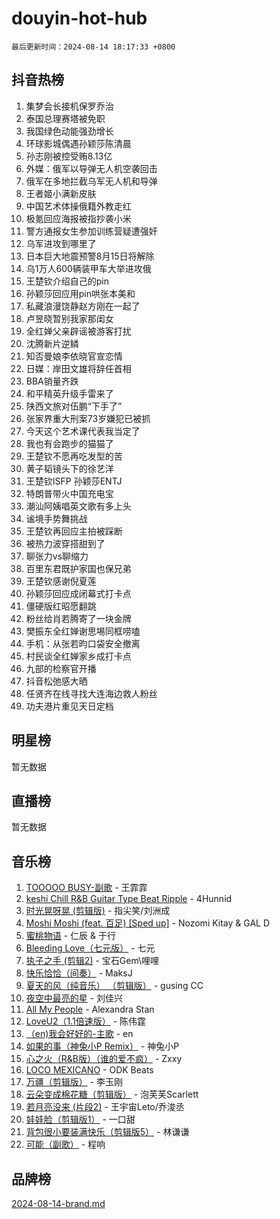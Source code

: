 # douyin-hot-hub

`最后更新时间：2024-08-14 18:17:33 +0800`

## 抖音热榜

1. 集梦会长接机保罗乔治
1. 泰国总理赛塔被免职
1. 我国绿色动能强劲增长
1. 环球影城偶遇孙颖莎陈清晨
1. 孙志刚被控受贿8.13亿
1. 外媒：俄军以导弹无人机空袭回击
1. 俄军在多地拦截乌军无人机和导弹
1. 王者姬小满新皮肤
1. 中国艺术体操俄籍外教走红
1. 极氪回应海报被指抄袭小米
1. 警方通报女生参加训练营疑遭强奸
1. 乌军进攻到哪里了
1. 日本巨大地震预警8月15日将解除
1. 乌1万人600辆装甲车大举进攻俄
1. 王楚钦介绍自己的pin
1. 孙颖莎回应用pin哄张本美和
1. 私藏浪漫饶静赵方刚在一起了
1. 卢昱晓暂别我家那闺女
1. 全红婵父亲辟谣被游客打扰
1. 沈腾新片逆鳞
1. 知否曼娘李依晓官宣恋情
1. 日媒：岸田文雄将辞任首相
1. BBA销量齐跌
1. 和平精英升级手雷来了
1. 陕西文旅对伍鹏“下手了”
1. 张家界重大刑案73岁嫌犯已被抓
1. 今天这个艺术课代表我当定了
1. 我也有会跑步的猫猫了
1. 王楚钦不愿再吃发型的苦
1. 黄子韬镜头下的徐艺洋
1. 王楚钦ISFP 孙颖莎ENTJ
1. 特朗普带火中国充电宝
1. 潮汕阿姨唱英文歌有多上头
1. 谧境手势舞挑战
1. 王楚钦再回应主拍被踩断
1. 被热力波穿搭甜到了
1. 聊张力vs聊缩力
1. 百里东君既护家国也保兄弟
1. 王楚钦感谢倪夏莲
1. 孙颖莎回应成闭幕式打卡点
1. 僵硬版红昭愿翻跳
1. 粉丝给肖若腾寄了一块金牌
1. 樊振东全红婵谢思埸同框唠嗑
1. 手机：从张若昀口袋安全撤离
1. 村民谈全红婵家乡成打卡点
1. 九部的检察官开播
1. 抖音松弛感大晒
1. 任贤齐在线寻找大连海边救人粉丝
1. 功夫港片重见天日定档

## 明星榜

暂无数据

## 直播榜

暂无数据

## 音乐榜

1. [TOOOOO BUSY-副歌](https://sf5-hl-cdn-tos.douyinstatic.com/obj/tos-cn-ve-2774/o0fmjGZetNDjSM5EimFs2QlzBg30YgByJMRQrC) - 王霏霏
1. [keshi Chill R&B Guitar Type Beat Ripple](https://sf5-hl-cdn-tos.douyinstatic.com/obj/tos-cn-ve-2774/okQIfmitAB3HpgZQo0YCEFEACcDhQngn0fkFIC) - 4Hunnid
1. [时光晃呀晃 (剪辑版)](https://sf5-hl-cdn-tos.douyinstatic.com/obj/tos-cn-ve-2774/o8ACeQem3gwI1x3GIYGAfKG0LJebKFRJDwRwyW) - 指尖笑/刘洲成
1. [Moshi Moshi (feat. 百足) [Sped up]](https://sf5-hl-cdn-tos.douyinstatic.com/obj/tos-cn-ve-2774/ocCPFQcXJLeroaIdQLIGAoeeYM3OAUYGDguHXz) - Nozomi Kitay & GAL D
1. [蜜桃物语](https://sf3-cdn-tos.douyinstatic.com/obj/tos-cn-ve-2774/oIhOSCZtIACtYU4XQkngiW9kCBfVD1Fz9IYeqL) - 仁辰 & 于行
1. [Bleeding Love（七元版）](https://sf5-hl-cdn-tos.douyinstatic.com/obj/tos-cn-ve-2774/oEgC9eZFHQ1MfSRnrfkzFp8AayDWqAQMABBgUs) - 七元
1. [执子之手 (剪辑2)](https://sf3-cdn-tos.douyinstatic.com/obj/tos-cn-ve-2774/oUoZLQjCc31XzqsBnBQUNgeKtYPBcgbFDwtfcu) - 宝石Gem\哩哩
1. [快乐恰恰（间奏）](https://sf3-cdn-tos.douyinstatic.com/obj/tos-cn-ve-2774/oMesum3HvWQXJxuMFeVYzf54o2QzH5aEBPOCAn) - MaksJ
1. [夏天的风（纯音乐） （剪辑版）](https://sf5-hl-cdn-tos.douyinstatic.com/obj/tos-cn-ve-2774/oUzLjBZZFQAoNRmGokEeD5zfQCObp6UeFAnTa6) - gusing CC
1. [夜空中最亮的星](https://sf5-hl-cdn-tos.douyinstatic.com/obj/tos-cn-ve-2774/o4IfgGwqqnFeXEMGaS8JBzJAdayAaCeoxqbjCD) - 刘佳兴
1. [All My People](https://sf5-hl-cdn-tos.douyinstatic.com/obj/tos-cn-ve-2774/c7773e6b7c3f4bd9b26cd85b0cfa4eff) - Alexandra Stan
1. [LoveU2（1.1倍速版）](https://sf5-hl-cdn-tos.douyinstatic.com/obj/tos-cn-ve-2774/oQMeDffLaEmgMwgCOEMAFCI6INzoFPgWdD0rsa) - 陈伟霆
1. [（en)我会好好的-主歌](https://sf3-cdn-tos.douyinstatic.com/obj/tos-cn-ve-2774/oUrYpIdrvCbA8m8yAZjbMWjUkL6tiinWMkBTs) - en
1. [如果的事（神兔小P Remix）](https://sf5-hl-cdn-tos.douyinstatic.com/obj/tos-cn-ve-2774/okHtAffz3g4ZB0BMQn9iC9BC6AciI3xCmgQTqt) - 神兔小P
1. [心之火（R&B版）（谁的爱不疯）](https://sf5-hl-cdn-tos.douyinstatic.com/obj/tos-cn-ve-2774/okemkEDaIBBE3OosftCgMxlFkLQZRw37t36ZQv) - Zxxy
1. [LOCO MEXICANO](https://sf3-cdn-tos.douyinstatic.com/obj/tos-cn-ve-2774/owxVoxJorA4ILBfsMAjU6t7O1xW9w0tS7EYzh6) - ODK Beats
1. [万疆（剪辑版）](https://sf5-hl-cdn-tos.douyinstatic.com/obj/tos-cn-ve-2774/ooG7oVgFlDTelKCjCsTTobQvbdtj1BBQXnfZd8) - 李玉刚
1. [云朵变成棉花糖（剪辑版）](https://sf3-cdn-tos.douyinstatic.com/obj/tos-cn-ve-2774/o8LC84GQLALFfXeyJmh8KE61byVQYMMeAZLfEI) - 泡芙芙Scarlett
1. [若月亮没来 (片段2)](https://sf5-hl-cdn-tos.douyinstatic.com/obj/tos-cn-ve-2774/ocQavLLjkCOeDxGyYeIMGgNAIwJ0QXE1Ve3Fzv) - 王宇宙Leto/乔浚丞
1. [娃娃脸（剪辑版1）](https://sf5-hl-cdn-tos.douyinstatic.com/obj/tos-cn-ve-2774/oIimSCgQoNUePTAZ1Ba7TeADY4KetGYsVFeaaB) - 一口甜
1. [背包很小要装满快乐（剪辑版5）](https://sf5-hl-cdn-tos.douyinstatic.com/obj/tos-cn-ve-2774/oUqSJIiBjw2pxsBAiQRmkbZGJrlGCMBPpIW90) - 林谦谦
1. [可能（副歌）](https://sf5-hl-cdn-tos.douyinstatic.com/obj/tos-cn-ve-2774/cde1731888894259b333569393c2fb51) - 程响

## 品牌榜

[2024-08-14-brand.md](2024-08-14-brand.md)

